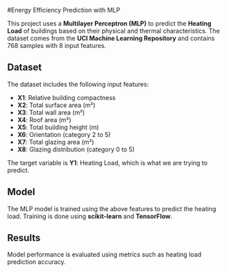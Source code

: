 #Energy Efficiency Prediction with MLP

This project uses a **Multilayer Perceptron (MLP)** to predict the **Heating Load** of buildings based on their physical and thermal characteristics. The dataset comes from the **UCI Machine Learning Repository** and contains 768 samples with 8 input features.

## Dataset
The dataset includes the following input features:
- **X1**: Relative building compactness
- **X2**: Total surface area (m²)
- **X3**: Total wall area (m²)
- **X4**: Roof area (m²)
- **X5**: Total building height (m)
- **X6**: Orientation (category 2 to 5)
- **X7**: Total glazing area (m²)
- **X8**: Glazing distribution (category 0 to 5)

The target variable is **Y1**: Heating Load, which is what we are trying to predict.

## Model
The MLP model is trained using the above features to predict the heating load. Training is done using **scikit-learn** and **TensorFlow**.

## Results
Model performance is evaluated using metrics such as heating load prediction accuracy.
